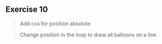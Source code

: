 Exercise 10
---
> Add css for position absolute

> Change position in the loop to draw all balloons on a line
